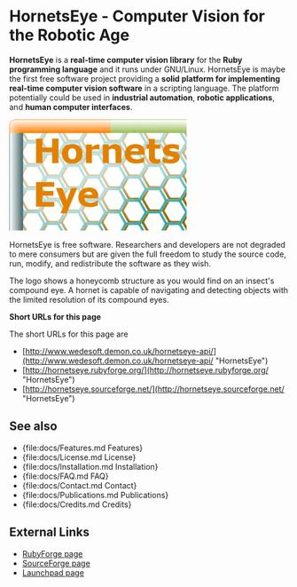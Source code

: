 HornetsEye - Computer Vision for the Robotic Age
================================================

**HornetsEye** is a **real-time computer vision library** for the **Ruby programming language** and it runs under GNU/Linux. HornetsEye is maybe the first free software project providing a **solid platform for implementing real-time computer vision software** in a scripting language. The platform potentially could be used in **industrial automation**, **robotic applications**, and **human computer interfaces**.

![Hornetseye logo](images/hornetseye.png)

HornetsEye is free software. Researchers and developers are not degraded to mere consumers but are given the full freedom to study the source code, run, modify, and redistribute the software as they wish.

The logo shows a honeycomb structure as you would find on an insect's compound eye. A hornet is capable of navigating and detecting objects with the limited resolution of its compound eyes.

**Short URLs for this page**

The short URLs for this page are

* [http://www.wedesoft.demon.co.uk/hornetseye-api/](http://www.wedesoft.demon.co.uk/hornetseye-api/ "HornetsEye")
* [http://hornetseye.rubyforge.org/](http://hornetseye.rubyforge.org/ "HornetsEye")
* [http://hornetseye.sourceforge.net/](http://hornetseye.sourceforge.net/ "HornetsEye")

See also
--------

* {file:docs/Features.md Features}
* {file:docs/License.md License}
* {file:docs/Installation.md Installation}
* {file:docs/FAQ.md FAQ}
* {file:docs/Contact.md Contact}
* {file:docs/Publications.md Publications}
* {file:docs/Credits.md Credits}

External Links
--------------

* [RubyForge page](http://rubyforge.org/projects/hornetseye/)
* [SourceForge page](http://sourceforge.net/projects/hornetseye/)
* [Launchpad page](https://launchpad.net/hornetseye/)


